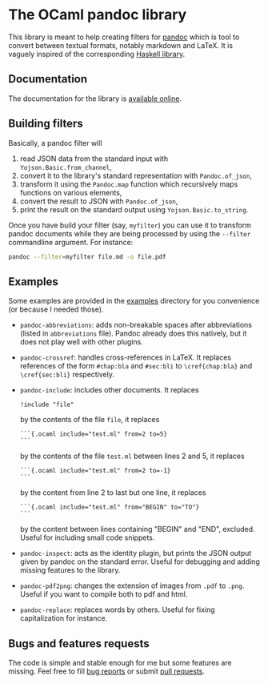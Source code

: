 The OCaml pandoc library
========================

This library is meant to help creating filters for [pandoc](https://pandoc.org/)
which is tool to convert between textual formats, notably markdown and LaTeX. It
is vaguely inspired of the corresponding [Haskell
library](http://hackage.haskell.org/package/pandoc-types).

Documentation
-------------

The documentation for the library is [available
online](https://smimram.github.io/ocaml-pandoc/).

Building filters
----------------

Basically, a pandoc filter will

1. read JSON data from the standard input with `Yojson.Basic.from_channel`,
2. convert it to the library's standard representation with `Pandoc.of_json`,
3. transform it using the `Pandoc.map` function which recursively maps functions
  on various elements,
4. convert the result to JSON with `Pandoc.of_json`,
5. print the result on the standard output using `Yojson.Basic.to_string`.

Once you have build your filter (say, `myfilter`) you can use it to transform
pandoc documents while they are being processed by using the `--filter`
commandline argument. For instance:

```bash
pandoc --filter=myfilter file.md -o file.pdf
```

Examples
--------

Some examples are provided in the [examples](examples/) directory for you
convenience (or because I needed those).

- `pandoc-abbreviations`: adds non-breakable spaces after abbreviations (listed
  in `abbreviations` file). Pandoc already does this natively, but it does not
  play well with other plugins.
- `pandoc-crossref`: handles cross-references in LaTeX. It replaces references
  of the form `#chap:bla` and `#sec:bli` to `\cref{chap:bla}` and
  `\cref{sec:bli}` respectively.
- `pandoc-include`: includes other documents. It replaces

  ```
  !include "file"
  ```
  
  by the contents of the file `file`, it replaces
  
  ~~~
  ```{.ocaml include="test.ml" from=2 to=5}
  ```
  ~~~
  
  by the contents of the file `test.ml` between lines 2 and 5, it replaces

  ~~~
  ```{.ocaml include="test.ml" from=2 to=-1}
  ```
  ~~~
  
  by the content from line 2 to last but one line, it replaces

  ~~~
  ```{.ocaml include="test.ml" from="BEGIN" to="TO"}
  ```
  ~~~
  
  by the content between lines containing "BEGIN" and "END", excluded. Useful
  for including small code snippets.
- `pandoc-inspect`: acts as the identity plugin, but prints the JSON output
  given by pandoc on the standard error. Useful for debugging and adding missing
  features to the library.
- `pandoc-pdf2png`: changes the extension of images from `.pdf` to
  `.png`. Useful if you want to compile both to pdf and html.
- `pandoc-replace`: replaces words by others. Useful for fixing capitalization
  for instance.

Bugs and features requests
--------------------------

The code is simple and stable enough for me but some features are missing. Feel
free to fill [bug reports](https://github.com/smimram/ocaml-pandoc/issues) or
submit [pull requests](https://github.com/smimram/ocaml-pandoc/pulls).
